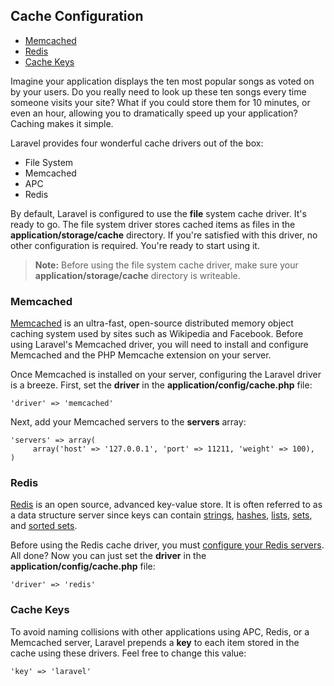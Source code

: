 ## Cache Configuration

- [Memcached](#memcached)
- [Redis](#redis)
- [Cache Keys](#keys)

Imagine your application displays the ten most popular songs as voted on by your users. Do you really need to look up these ten songs every time someone visits your site? What if you could store them for 10 minutes, or even an hour, allowing you to dramatically speed up your application? Caching makes it simple.

Laravel provides four wonderful cache drivers out of the box:

- File System
- Memcached
- APC
- Redis

By default, Laravel is configured to use the **file** system cache driver. It's ready to go. The file system driver stores cached items as files in the **application/storage/cache** directory. If you're satisfied with this driver, no other configuration is required. You're ready to start using it.

> **Note:** Before using the file system cache driver, make sure your **application/storage/cache** directory is writeable.

<a name="memcached"></a>
### Memcached

[Memcached](http://memcached.org) is an ultra-fast, open-source distributed memory object caching system used by sites such as Wikipedia and Facebook. Before using Laravel's Memcached driver, you will need to install and configure Memcached and the PHP Memcache extension on your server.

Once Memcached is installed on your server, configuring the Laravel driver is a breeze. First, set the **driver** in the **application/config/cache.php** file:

	'driver' => 'memcached'

Next, add your Memcached servers to the **servers** array:

	'servers' => array(
	     array('host' => '127.0.0.1', 'port' => 11211, 'weight' => 100),
	)

<a name="redis"></a>
### Redis

[Redis](http://redis.io) is an open source, advanced key-value store. It is often referred to as a data structure server since keys can contain [strings](http://redis.io/topics/data-types#strings), [hashes](http://redis.io/topics/data-types#hashes), [lists](http://redis.io/topics/data-types#lists), [sets](http://redis.io/topics/data-types#sets), and [sorted sets](http://redis.io/topics/data-types#sorted-sets).

Before using the Redis cache driver, you must [configure your Redis servers](/docs/public/database/redis#config). All done? Now you can just set the **driver** in the **application/config/cache.php** file:

	'driver' => 'redis'

<a name="keys"></a>
### Cache Keys

To avoid naming collisions with other applications using APC, Redis, or a Memcached server, Laravel prepends a **key** to each item stored in the cache using these drivers. Feel free to change this value:

	'key' => 'laravel'
